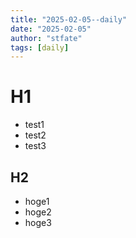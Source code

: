 ```yaml
---
title: "2025-02-05--daily"
date: "2025-02-05"
author: "stfate"
tags: [daily]
---
```


# H1

- test1
- test2
- test3

## H2

* hoge1
* hoge2
* hoge3
